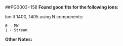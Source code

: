 ##PG0003+158
**Found good fits for the following ions:**

Ion II 1400, 1405 using N components:
```
0 - MW
1 - Stream
```


**Other Notes:**

